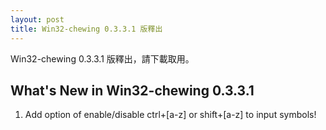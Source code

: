 ```yaml
---
layout: post
title: Win32-chewing 0.3.3.1 版釋出
---
```

Win32-chewing 0.3.3.1 版釋出，請下載取用。

What's New in Win32-chewing 0.3.3.1
----------------------------------------------------------
1. Add option of enable/disable ctrl+[a-z] or shift+[a-z] to input symbols!
